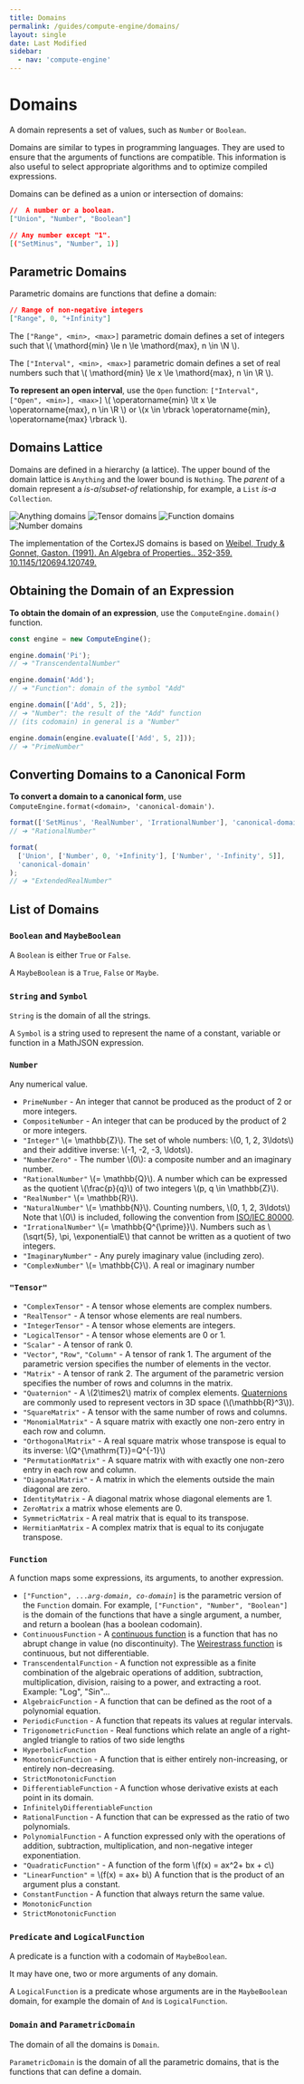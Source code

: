 ```yaml
---
title: Domains
permalink: /guides/compute-engine/domains/
layout: single
date: Last Modified
sidebar:
  - nav: 'compute-engine'
---
```


<script type='module'>
    import {  renderMathInDocument } 
      from '//unpkg.com/mathlive/dist/mathlive.min.mjs';
    renderMathInDocument({
      TeX: {
        delimiters: {
          inline: [ ['$', '$'], ['\\(', '\\)']],
          display: [['$$', '$$'],['\\[', '\\]']],
        },
      },
      asciiMath: null,
      processEnvironments : false,
      renderAccessibleContent: false,
    });
</script>

# Domains

A domain represents a set of values, such as `Number` or `Boolean`.

Domains are similar to types in programming languages. They are used to ensure
that the arguments of functions are compatible. This information is also useful
to select appropriate algorithms and to optimize compiled expressions.

Domains can be defined as a union or intersection of domains:

```json
//  A number or a boolean.
["Union", "Number", "Boolean"]

// Any number except "1".
[("SetMinus", "Number", 1)]
```

## Parametric Domains

Parametric domains are functions that define a domain:

```json
// Range of non-negative integers
["Range", 0, "+Infinity"]
```

The `["Range", <min>, <max>]` parametric domain defines a set of integers such
that \\( \mathord{min} \le n \le \mathord{max}, n \in \N \\).

The `["Interval", <min>, <max>]` parametric domain defines a set of real numbers
such that \\( \mathord{min} \le x \le \mathord{max}, n \in \R \\).

**To represent an open interval**, use the `Open` function:
`["Interval", ["Open", <min>], <max>]` \\( \operatorname{min} \lt x \le \operatorname{max},
n \in \R \\) or \\(x \in \rbrack \operatorname{min}, \operatorname{max} \rbrack \\).

## Domains Lattice

Domains are defined in a hierarchy (a lattice). The upper bound of the domain
lattice is `Anything` and the lower bound is `Nothing`. The _parent_ of a domain
represent a _is-a_/_subset-of_ relationship, for example, a `List` _is-a_
`Collection`.

![Anything domains](/assets/domains.001.jpeg 'The top-level domains')
![Tensor domains](/assets/domains.002.jpeg 'The Tensor sub-domains')
![Function domains](/assets/domains.003.jpeg 'The Function sub-domains')
![Number domains](/assets/domains.004.jpeg 'The Number sub-domains')

The implementation of the CortexJS domains is based on
[Weibel, Trudy & Gonnet, Gaston. (1991). An Algebra of Properties.. 352-359. 10.1145/120694.120749. ](https://www.researchgate.net/publication/.221564157_An_Algebra_of_Properties)

## Obtaining the Domain of an Expression

**To obtain the domain of an expression**, use the `ComputeEngine.domain()`
function.

```js
const engine = new ComputeEngine();

engine.domain('Pi');
// ➔ "TranscendentalNumber"

engine.domain('Add');
// ➔ "Function": domain of the symbol "Add"

engine.domain(['Add', 5, 2]);
// ➔ "Number": the result of the "Add" function
// (its codomain) in general is a "Number"

engine.domain(engine.evaluate(['Add', 5, 2]));
// ➔ "PrimeNumber"
```

## Converting Domains to a Canonical Form

**To convert a domain to a canonical form**, use `ComputeEngine.format(<domain>, 'canonical-domain')`.

```js
format(['SetMinus', 'RealNumber', 'IrrationalNumber'], 'canonical-domain');
// ➔ "RationalNumber"

format(
  ['Union', ['Number', 0, '+Infinity'], ['Number', '-Infinity', 5]],
  'canonical-domain'
);
// ➔ "ExtendedRealNumber"
```

## List of Domains

### `Boolean` and `MaybeBoolean`

A `Boolean` is either `True` or `False`.

A `MaybeBoolean` is a `True`, `False` or `Maybe`.

### `String` and `Symbol`

`String` is the domain of all the strings.

A `Symbol` is a string used to represent the name of a constant, variable or
function in a MathJSON expression.

### `Number`

Any numerical value.

- `PrimeNumber` - An integer that cannot be produced as the product of 2 or more
  integers.
- `CompositeNumber` - An integer that can be produced by the product of 2 or
  more integers.
- `"Integer"` \\(= \mathbb{Z}\\). The set of whole numbers: \\(0, 1, 2,
  3\ldots\\) and their additive inverse: \\(-1, -2, -3, \ldots\\).
- `"NumberZero"` - The number \\(0\\): a composite number and an imaginary
  number.
- `"RationalNumber"` \\(= \mathbb{Q}\\). A number which can be expressed as the
  quotient \\(\frac{p}{q}\\) of two integers \\(p, q \in \mathbb{Z}\\).
- `"RealNumber"` \\(= \mathbb{R}\\).
- `"NaturalNumber"` \\(= \mathbb{N}\\). Counting numbers, \\(0, 1, 2, 3\ldots\\)
  Note that \\(0\\) is included, following the convention from
  [ISO/IEC 80000](https://en.wikipedia.org/wiki/ISO_80000-2).
- `"IrrationalNumber"` \\(= \mathbb{Q^{\prime}}\\). Numbers such as \\(\sqrt{5},
  \pi, \exponentialE\\) that cannot be written as a quotient of two integers.
- `"ImaginaryNumber"` - Any purely imaginary value (including zero).
- `"ComplexNumber"` \\(= \mathbb{C}\\). A real or imaginary number

### `"Tensor"`

- `"ComplexTensor"` - A tensor whose elements are complex numbers.
- `"RealTensor"` - A tensor whose elements are real numbers.
- `"IntegerTensor"` - A tensor whose elements are integers.
- `"LogicalTensor"` - A tensor whose elements are 0 or 1.
- `"Scalar"` - A tensor of rank 0.
- `"Vector"`, `"Row"`, `"Column"` - A tensor of rank 1. The argument of the
  parametric version specifies the number of elements in the vector.
- `"Matrix"` - A tensor of rank 2. The argument of the parametric version
  specifies the number of rows and columns in the matrix.
- `"Quaternion"` - A \\(2\times2\\) matrix of complex elements.
  [Quaternions](https://en.wikipedia.org/wiki/Quaternion) are commonly used to
  represent vectors in 3D space (\\(\mathbb{R}^3\\)).
- `"SquareMatrix"` - A tensor with the same number of rows and columns.
- `"MonomialMatrix"` - A square matrix with exactly one non-zero entry in each
  row and column.
- `"OrthogonalMatrix"` - A real square matrix whose transpose is equal to its
  inverse: \\(Q^{\mathrm{T}}=Q^{-1}\\)
- `"PermutationMatrix"` - A square matrix with with exactly one non-zero entry
  in each row and column.
- `"DiagonalMatrix"` - A matrix in which the elements outside the main diagonal
  are zero.
- `IdentityMatrix` - A diagonal matrix whose diagonal elements are 1.
- `ZeroMatrix` a matrix whose elements are 0.
- `SymmetricMatrix` - A real matrix that is equal to its transpose.
- `HermitianMatrix` - A complex matrix that is equal to its conjugate transpose.

### `Function`

A function maps some expressions, its arguments, to another expression.

- `["Function", ...`_`arg-domain`_`, `_`co-domain`_`]` is the parametric version
  of the `Function` domain. For example, `["Function", "Number", "Boolean"]` is
  the domain of the functions that have a single argument, a number, and return
  a boolean (has a boolean codomain).
- `ContinuousFunction` - A
  [continuous function](https://en.wikipedia.org/wiki/Continuous_function) is a
  function that has no abrupt change in value (no discontinuity). The
  [Weirestrass function](https://en.wikipedia.org/wiki/Weierstrass_function) is
  continuous, but not differentiable.
- `TranscendentalFunction` - A function not expressible as a finite combination
  of the algebraic operations of addition, subtraction, multiplication,
  division, raising to a power, and extracting a root. Example: "Log", "Sin"...
- `AlgebraicFunction` - A function that can be defined as the root of a
  polynomial equation.
- `PeriodicFunction` - A function that repeats its values at regular intervals.
- `TrigonometricFunction` - Real functions which relate an angle of a
  right-angled triangle to ratios of two side lengths
- `HyperbolicFunction`
- `MonotonicFunction` - A function that is either entirely non-increasing, or
  entirely non-decreasing.
- `StrictMonotonicFunction`
- `DifferentiableFunction` - A function whose derivative exists at each point in
  its domain.
- `InfinitelyDifferentiableFunction`
- `RationalFunction` - A function that can be expressed as the ratio of two
  polynomials.
- `PolynomialFunction` - A function expressed only with the operations of
  addition, subtraction, multiplication, and non-negative integer
  exponentiation.
- `"QuadraticFunction"` - A function of the form \\(f(x) = ax^2+ bx + c\\)
- `"LinearFunction"` = \\(f(x) = ax+ b\\) A function that is the product of an
  argument plus a constant.
- `ConstantFunction` - A function that always return the same value.
- `MonotonicFunction`
- `StrictMonotonicFunction`

### `Predicate` and `LogicalFunction`

A predicate is a function with a codomain of `MaybeBoolean`.

It may have one, two or more arguments of any domain.

A `LogicalFunction` is a predicate whose arguments are in the `MaybeBoolean`
domain, for example the domain of `And` is `LogicalFunction`.

### `Domain` and `ParametricDomain`

The domain of all the domains is `Domain`.

`ParametricDomain` is the domain of all the parametric domains, that is the
functions that can define a domain.

